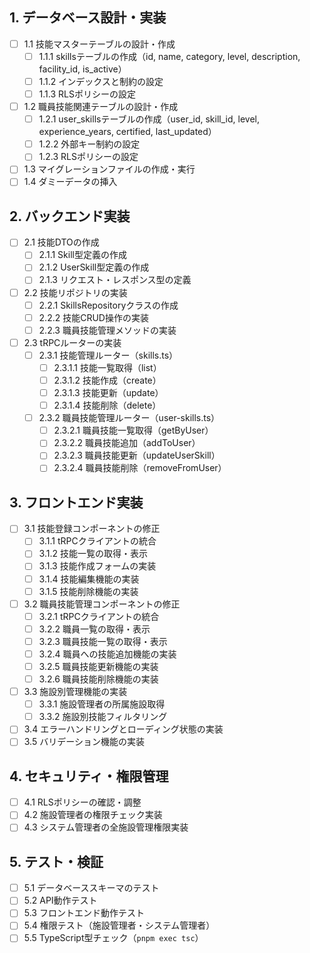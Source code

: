 ## 1. データベース設計・実装

- [ ] 1.1 技能マスターテーブルの設計・作成
  - [ ] 1.1.1 skillsテーブルの作成（id, name, category, level, description, facility_id, is_active）
  - [ ] 1.1.2 インデックスと制約の設定
  - [ ] 1.1.3 RLSポリシーの設定
- [ ] 1.2 職員技能関連テーブルの設計・作成
  - [ ] 1.2.1 user_skillsテーブルの作成（user_id, skill_id, level, experience_years, certified, last_updated）
  - [ ] 1.2.2 外部キー制約の設定
  - [ ] 1.2.3 RLSポリシーの設定
- [ ] 1.3 マイグレーションファイルの作成・実行
- [ ] 1.4 ダミーデータの挿入

## 2. バックエンド実装

- [ ] 2.1 技能DTOの作成
  - [ ] 2.1.1 Skill型定義の作成
  - [ ] 2.1.2 UserSkill型定義の作成
  - [ ] 2.1.3 リクエスト・レスポンス型の定義
- [ ] 2.2 技能リポジトリの実装
  - [ ] 2.2.1 SkillsRepositoryクラスの作成
  - [ ] 2.2.2 技能CRUD操作の実装
  - [ ] 2.2.3 職員技能管理メソッドの実装
- [ ] 2.3 tRPCルーターの実装
  - [ ] 2.3.1 技能管理ルーター（skills.ts）
    - [ ] 2.3.1.1 技能一覧取得（list）
    - [ ] 2.3.1.2 技能作成（create）
    - [ ] 2.3.1.3 技能更新（update）
    - [ ] 2.3.1.4 技能削除（delete）
  - [ ] 2.3.2 職員技能管理ルーター（user-skills.ts）
    - [ ] 2.3.2.1 職員技能一覧取得（getByUser）
    - [ ] 2.3.2.2 職員技能追加（addToUser）
    - [ ] 2.3.2.3 職員技能更新（updateUserSkill）
    - [ ] 2.3.2.4 職員技能削除（removeFromUser）

## 3. フロントエンド実装

- [ ] 3.1 技能登録コンポーネントの修正
  - [ ] 3.1.1 tRPCクライアントの統合
  - [ ] 3.1.2 技能一覧の取得・表示
  - [ ] 3.1.3 技能作成フォームの実装
  - [ ] 3.1.4 技能編集機能の実装
  - [ ] 3.1.5 技能削除機能の実装
- [ ] 3.2 職員技能管理コンポーネントの修正
  - [ ] 3.2.1 tRPCクライアントの統合
  - [ ] 3.2.2 職員一覧の取得・表示
  - [ ] 3.2.3 職員技能一覧の取得・表示
  - [ ] 3.2.4 職員への技能追加機能の実装
  - [ ] 3.2.5 職員技能更新機能の実装
  - [ ] 3.2.6 職員技能削除機能の実装
- [ ] 3.3 施設別管理機能の実装
  - [ ] 3.3.1 施設管理者の所属施設取得
  - [ ] 3.3.2 施設別技能フィルタリング
- [ ] 3.4 エラーハンドリングとローディング状態の実装
- [ ] 3.5 バリデーション機能の実装

## 4. セキュリティ・権限管理

- [ ] 4.1 RLSポリシーの確認・調整
- [ ] 4.2 施設管理者の権限チェック実装
- [ ] 4.3 システム管理者の全施設管理権限実装

## 5. テスト・検証

- [ ] 5.1 データベーススキーマのテスト
- [ ] 5.2 API動作テスト
- [ ] 5.3 フロントエンド動作テスト
- [ ] 5.4 権限テスト（施設管理者・システム管理者）
- [ ] 5.5 TypeScript型チェック（`pnpm exec tsc`）
